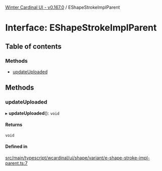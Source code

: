 [Winter Cardinal UI - v0.167.0](../index.md) / EShapeStrokeImplParent

# Interface: EShapeStrokeImplParent

## Table of contents

### Methods

- [updateUploaded](EShapeStrokeImplParent.md#updateuploaded)

## Methods

### updateUploaded

▸ **updateUploaded**(): `void`

#### Returns

`void`

#### Defined in

[src/main/typescript/wcardinal/ui/shape/variant/e-shape-stroke-impl-parent.ts:7](https://github.com/winter-cardinal/winter-cardinal-ui/blob/v0.167.0/src/main/typescript/wcardinal/ui/shape/variant/e-shape-stroke-impl-parent.ts#L7)
